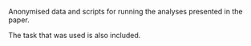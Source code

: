 Anonymised data and scripts for running the analyses presented in the paper. 

The task that was used is also included.
